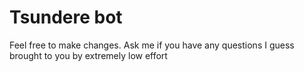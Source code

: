 # Tsundere bot 


Feel free to make changes. 
Ask me if you have any questions I guess  
brought to you by extremely low effort 
